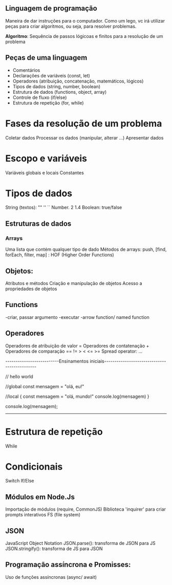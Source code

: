 ## Linguagem de programação

Maneira de dar instruções para o computador.
Como um lego, vc irá utilizar peças para criar algoritmos, ou seja, para resolver problemas.

**Algoritmo**: Sequência de passos lógicoas e finitos para a resolução de um problema

## Peças de uma linguagem

- Comentários
- Declarações de variáveis (const, let)
- Operadores (atribuição, concatenação, matemáticos, lógicos)
- Tipos de dados (string, number, boolean)
- Estrutura de dados (functions, object, array)
- Controle de fluxo (if/else)
- Estrutura de repetição (for, while)

# Fases da resolução de um problema

Coletar dados
Processar os dados (manipular, alterar ...)
Apresentar dados

# Escopo e variáveis

Variáveis globais e locais
Constantes

# Tipos de dados

String (textos): ""  ''  ``
Number. 2  1.4
Boolean: true/false

## Estruturas de dados

### Arrays

Uma lista que contém qualquer tipo de dado
Métodos de arrays: push, [find, forEach, filter, map] : HOF (Higher Order Functions)

## Objetos:

Atributos e métodos
Criação e manipulação de objetos
Acesso a propriedades de objetos

## Functions

-criar, passar argumento 
-executar
-arrow function/ named function

## Operadores

Operadores de atribuição de valor   =
Operadores de contatenação  +
Operadores de comparação  ==  !=  >  <  <=  >=
Spread operator:  ...

--------------------------Ensinamentos iniciais---------------------------------------------

// hello world

//global
const mensagem = "olá, eu!"

//local
{
  const mensagem = "olá, mundo!"
  console.log(mensagem)
}

console.log(mensagem);

-------------------------------------------------------------------------------------------------

# Estrutura de repetição

While

# Condicionais

Switch
If/Else

## Módulos em Node.Js

Importação de módulos (require, CommonJS)
Biblioteca 'inquirer' para criar prompts interativos
FS (file system)

## JSON 

JavaScript Object Notation
JSON.parse(): transforma de JSON para JS
JSON.stringify(): transforma de JS para JSON

## Programação assíncrona e Promisses:

Uso de funções assíncronas (async/ await)